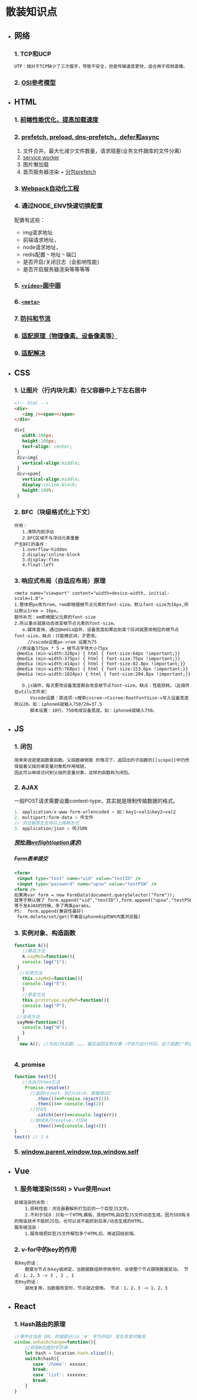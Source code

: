 # 散装知识点

- ## 网络
   ### 1. TCP和UCP
   ```js
   UTP：相对于TCP缺少了三次握手，导致不安全，但是传输速度更快，适合用于视频直播。
   ```
   ### 2. [OSI参考模型](https://www.cnblogs.com/evablogs/p/6709707.html)
- ## HTML
   ### 1. [前端性能优化，提高加载速度](https://www.cnblogs.com/MarcoHan/p/5295398.html)
   ### 2. [prefetch, preload, dns-prefetch，defer和async](https://segmentfault.com/a/1190000011577248)
   	1. 文件合并，最大化减少文件数量，请求阻塞(业务文件跟库的文件分离)
	2. [service worker](https://x5.tencent.com/tbs/guide/serviceworker.html) 
	3. 图片懒加载
	4. 首页服务器渲染 + [分包prefetch](https://www.cnblogs.com/suyuwen1/p/5506397.html)
	
	
   ### 3. [Webpack自动化工程](https://www.cnblogs.com/woodk/p/7459467.html)
   ### 4. 通过NODE_ENV快速切换配置
	配置有这些：
	- img请求地址
	- 前端请求地址，
	- node请求地址，
	- redis配置丶地址丶端口
	- 是否开启/关闭日志（会影响性能）
	- 是否开启服务器渲染等等等等   
   ### 5. [`<video>`画中画](https://mp.weixin.qq.com/s/U8n8pQo06QC5eAvH7cV6SA)
   ### 6. [`<meta>`](https://www.cnblogs.com/wangyang108/p/5995379.html)
   ### 7. [防抖和节流](https://mp.weixin.qq.com/s/crXTrI1hJSlbWtAco-jHFw)
   ### 8. [适配原理（物理像素、设备像素等）](https://www.cnblogs.com/zaoa/p/8630393.html)
   ### 9. [适配解决](https://www.w3cplus.com/mobile/lib-flexible-for-html5-layout.html)
- ## CSS
   ### 1. 让图片（行内块元素）在父容器中上下左右居中
   ```html
   <!-- html -->
   <div>
      <img /><span></span>
   </div>
   ```
   ```css
   div{
      width:100px;
      height:100px;
      text-align: center;
    }
    div>img{
      vertical-align:middle;
    }
    div>span{
      vertical-align:middle;
      display:inline-block;
      height:100%;
    }
   ```
   ### 2. BFC（块级格式化上下文）
   ```
   作用：
      1.清除内部浮动
      2.BFC区域不与浮动元素重叠
   产生BFC的条件：
      1.overflow-hidden
      2.display:inline-block
      3.display:flex
      4.float:left
   ```
   ### 3. 响应式布局（自适应布局）原理
   ```
   <meta name="viewport" content="width=device-width, initial-scale=1.0">
   1.整体把px改为rem，rem即根据根节点元素的font-size。默认font-size为16px,所以默认1rem = 16px。
   额外补充：em即根据父元素的font-size
   2.所以重点就是动态改变根节点元素的font-size。
      a.媒体查询，通过@media监听，设备宽度如果达到某个区间就更改相应的根节点font-size。缺点：只能换区间，才更改。
      	//vscode设置px->rem 设置为75 
	//原设备375px * 5 = 根节点字体大小75px
	@media (min-width:320px) { html { font-size:64px !important;}}
	@media (min-width:375px) { html { font-size:75px !important;}}
	@media (min-width:414px) { html { font-size:82.8px !important;}}
	@media (min-width:768px) { html { font-size:153.6px !important;}}
	@media (min-width:1024px) { html { font-size:204.8px !important;}}
      
      b.js插件，每次更改设备宽度都会改变根节点font-size。缺点：性能损耗。（此插件在utils文件夹）
         Vscode设置：首选项->搜索cssrem->Cssrem:RootFontSize->写入设备宽度除以20。如：iphone6就输入750/20=37.5
         脚本设置：18行，750改成设备宽度。如：iphone6就输入750。
   ```
- ## JS
   ### 1. 闭包
   ```
   简单来说就是函数套函数。父函数被销毁 的情况下，返回出的子函数的[[scope]]中仍然保留着父级的单变量对象和作用域链，
   因此可以继续访问到父级的变量对象，这样的函数称为闭包。
   ```
   ### 2. AJAX
   一般POST请求需要设置content-type，其实就是限制传输数据的格式。
   ```js
   1. application/x-www-form-urlencoded > 如：key1=val1&key2=val2
   2. multipart/form-data > 传文件
   // 浏览器原生支持以上两种方式
   3. application/json > 传JSON
   ```
   ##### [预检测preflight(option请求)](https://www.jianshu.com/p/b55086cbd9af)
   ##### Form表单提交
   ```jsx
   <form>
   	<input type="text" name="uid" value="testID" />
	<input type="password" name="upsw" value="testPSW" />
   <form />
   如果用var form = new FormData(document.querySelector("form"));
   就等于默认做了 form.append("uid","testID"),form.append("upsw","testPSW");
   等于发AJAX的时候，多了两条params。
   PS:	form.append(兼容性最好)
   	form.delete/set/get(不兼容iphone6sp的WX内置浏览器)
   
   ```
   ### 3. 实例对象、构造函数
   ```js
   function A(){
      //静态方法
      A.sayMeS=function(){
      console.log("S");
    }
     //实例方法
      this.sayMeE=function(){
      console.log("E");
      }
      //原型方法
      this.prototype.sayMeP=function(){
      console.log("P");
      }
    //全局方法
    sayMeW=function(){
      console.log("W");
      }
    }
     new A(); //先执行A函数，……，最后返回实例对象（不执行此行代码，这个函数["构造函数也只是个函数"]只是个虚设）
    
   ```
   ### 4. promise
   ```js
   function test(){
      //先执行then方法
	   Promise.resolve()
         //返回reject，执行catch，直接跳过2
		   .then(()=>Promise.reject(1))
		   .then(()=> console.log(2))
         //打印1
		   .catch((err)=>console.log(err))
         //继续执行resolve，打印4
		   .then(()=>{console.log(4)})
   }
   test() // 1 4
   ```
   
   ### 5. [window.parent,window.top,window.self](https://www.cnblogs.com/keyi/p/6894499.html)
- ## Vue
  ### 1. 服务端渲染(SSR) > Vue使用nuxt
  ```
  前端渲染的劣势：
      1.损耗性能：浏览器要解析打包后的一个巨型JS文件。
      2.不利于SEO：只有一个HTML模板，其他HTML由巨型JS文件动态生成。因为SEO有关的爬虫技术不能抓JS包，也可以说不能抓到后来/动态生成的HTML。
  服务端渲染：
      1.服务端把巨型JS文件解包多个HTML后，再返回给前端。
  ```
  ### 2. v-for中的key的作用
  ```
  有Key的话：
      数据与节点与key值绑定，当数据数组排序倒序时，会使整个节点跟随数据变动。 节点：1，2，3 -> 3 , 2 , 1
  无Key的话：
      就地复用，当数据改变时，节点就近使用。 节点：1，2，3 -> 1，2，3
  ```
- ## React
  ### 1. Hash路由的原理
  ```js
  //事件在当前 URL 的锚部分(以 '#' 号为开始) 发生改变时触发
  window.onhashchange=function(){
      //获取#后面的字符串
      let hash = location.hash.slice(1);
      switch(hash){
         case '/home': xxxxxx;
         break;
         case 'list': xxxxxxx;
         break;
      }
  }
  ```
  
